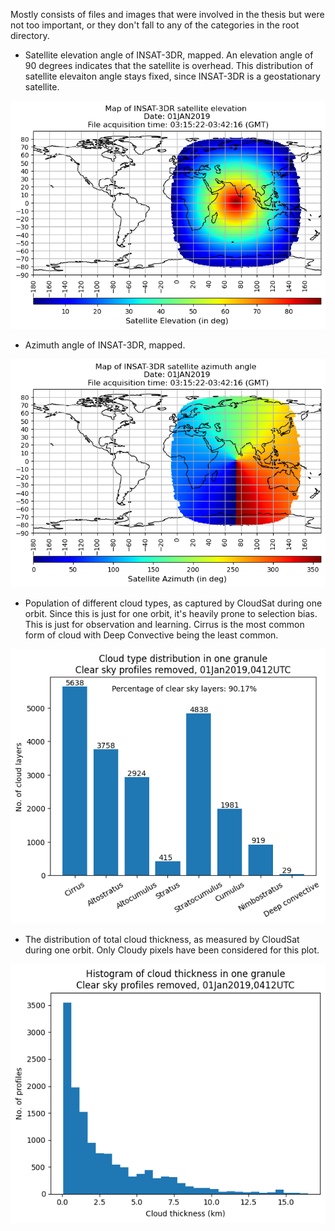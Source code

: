 Mostly consists of files and images that were involved in the thesis but were not too important, or they don't fall to any of the categories in the root directory.

- Satellite elevation angle of INSAT-3DR, mapped. An elevation angle of 90 degrees indicates that the satellite is overhead. This distribution of satellite elevaiton angle stays fixed, since INSAT-3DR is a geostationary satellite. 
<p align= "center">
  <img src="insat3dr_satellite_elevation_angle.png" alt="">
</p>

- Azimuth angle of INSAT-3DR, mapped.
<p align= "center">
  <img src="insat3dr_satellite_azimuth_angle.png" alt="">
</p>

- Population of different cloud types, as captured by CloudSat during one orbit. Since this is just for one orbit, it's heavily prone to selection bias. This is just for observation and learning. Cirrus is the most common form of cloud with Deep Convective being the least common.

<p align= "center">
  <img src="images/cloud_type_population_bargraph.png" alt="">
</p>

- The distribution of total cloud thickness, as measured by CloudSat during one orbit. Only Cloudy pixels have been considered for this plot. 
<p align= "center">
  <img src="images/cloud_total_thickness_distribution_oneorbit.png" alt="">
</p>

